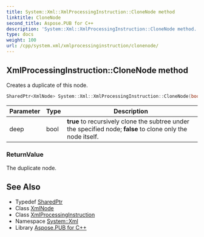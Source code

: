 ```yaml
---
title: System::Xml::XmlProcessingInstruction::CloneNode method
linktitle: CloneNode
second_title: Aspose.PUB for C++
description: 'System::Xml::XmlProcessingInstruction::CloneNode method. Creates a duplicate of this node in C++.'
type: docs
weight: 100
url: /cpp/system.xml/xmlprocessinginstruction/clonenode/
---
```

## XmlProcessingInstruction::CloneNode method


Creates a duplicate of this node.

```cpp
SharedPtr<XmlNode> System::Xml::XmlProcessingInstruction::CloneNode(bool deep) override
```


| Parameter | Type | Description |
| --- | --- | --- |
| deep | bool | **true** to recursively clone the subtree under the specified node; **false** to clone only the node itself. |

### ReturnValue

The duplicate node.

## See Also

* Typedef [SharedPtr](../../../system/sharedptr/)
* Class [XmlNode](../../xmlnode/)
* Class [XmlProcessingInstruction](../)
* Namespace [System::Xml](../../)
* Library [Aspose.PUB for C++](../../../)
